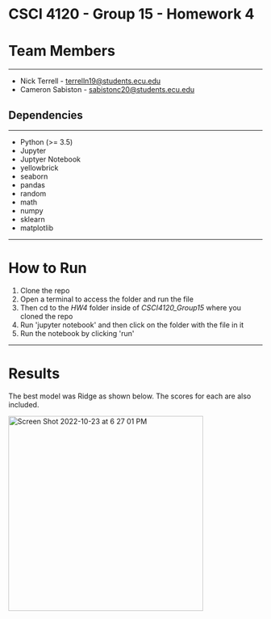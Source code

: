 # CSCI 4120 - Group 15 - Homework 4 

# Team Members
___
- Nick Terrell - terrelln19@students.ecu.edu
- Cameron Sabiston - sabistonc20@students.ecu.edu
## Dependencies
---
 - Python (>= 3.5)
 - Jupyter
 - Juptyer Notebook
 - yellowbrick
 - seaborn
 - pandas
 - random
 - math
 - numpy
 - sklearn
 - matplotlib
___
# How to Run
1. Clone the repo
2. Open a terminal to access the folder and run the file
3. Then cd to the *HW4* folder inside of *CSCI4120_Group15* where you cloned the repo
4. Run 'jupyter notebook' and then click on the folder with the file in it
5. Run the notebook by clicking 'run'
---
# Results
The best model was Ridge as shown below. The scores for each are also included.

<img width="386" alt="Screen Shot 2022-10-23 at 6 27 01 PM" src="https://user-images.githubusercontent.com/94388598/197421153-7308641a-2eb1-48ff-9936-e5b8154a1292.png">
